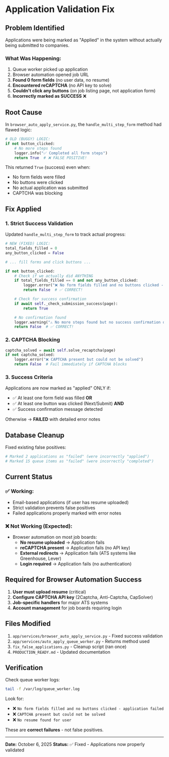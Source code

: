 # Application Validation Fix

## Problem Identified

Applications were being marked as "Applied" in the system without actually being submitted to companies.

### What Was Happening:
1. Queue worker picked up application
2. Browser automation opened job URL
3. **Found 0 form fields** (no user data, no resume)
4. **Encountered reCAPTCHA** (no API key to solve)
5. **Couldn't click any buttons** (on job listing page, not application form)
6. **Incorrectly marked as SUCCESS** ❌

## Root Cause

In `browser_auto_apply_service.py`, the `handle_multi_step_form` method had flawed logic:

```python
# OLD (BUGGY) LOGIC:
if not button_clicked:
    # No more steps found
    logger.info("✅ Completed all form steps")
    return True  # ❌ FALSE POSITIVE!
```

This returned `True` (success) even when:
- No form fields were filled
- No buttons were clicked
- No actual application was submitted
- CAPTCHA was blocking

## Fix Applied

### 1. Strict Success Validation

Updated `handle_multi_step_form` to track actual progress:

```python
# NEW (FIXED) LOGIC:
total_fields_filled = 0
any_button_clicked = False

# ... fill forms and click buttons ...

if not button_clicked:
    # Check if we actually did ANYTHING
    if total_fields_filled == 0 and not any_button_clicked:
        logger.error("❌ No form fields filled and no buttons clicked - application failed")
        return False  # ✅ CORRECT!

    # Check for success confirmation
    if await self._check_submission_success(page):
        return True

    # No confirmation found
    logger.warning("⚠️ No more steps found but no success confirmation detected")
    return False  # ✅ CORRECT!
```

### 2. CAPTCHA Blocking

```python
captcha_solved = await self.solve_recaptcha(page)
if not captcha_solved:
    logger.error("❌ CAPTCHA present but could not be solved")
    return False  # Fail immediately if CAPTCHA blocks
```

### 3. Success Criteria

Applications are now marked as "applied" ONLY if:
- ✅ At least one form field was filled **OR**
- ✅ At least one button was clicked (Next/Submit) **AND**
- ✅ Success confirmation message detected

Otherwise → **FAILED** with detailed error notes

## Database Cleanup

Fixed existing false positives:

```python
# Marked 2 applications as "failed" (were incorrectly "applied")
# Marked 15 queue items as "failed" (were incorrectly "completed")
```

## Current Status

### ✅ Working:
- Email-based applications (if user has resume uploaded)
- Strict validation prevents false positives
- Failed applications properly marked with error notes

### ❌ Not Working (Expected):
- Browser automation on most job boards:
  - **No resume uploaded** → Application fails
  - **reCAPTCHA present** → Application fails (no API key)
  - **External redirects** → Application fails (ATS systems like Greenhouse, Lever)
  - **Login required** → Application fails (no authentication)

## Required for Browser Automation Success

1. **User must upload resume** (critical)
2. **Configure CAPTCHA API key** (2Captcha, Anti-Captcha, CapSolver)
3. **Job-specific handlers** for major ATS systems
4. **Account management** for job boards requiring login

## Files Modified

1. `app/services/browser_auto_apply_service.py` - Fixed success validation
2. `app/services/auto_apply_queue_worker.py` - Returns method used
3. `fix_false_applications.py` - Cleanup script (ran once)
4. `PRODUCTION_READY.md` - Updated documentation

## Verification

Check queue worker logs:
```bash
tail -f /var/log/queue_worker.log
```

Look for:
- ❌ `No form fields filled and no buttons clicked - application failed`
- ❌ `CAPTCHA present but could not be solved`
- ❌ `No resume found for user`

These are **correct failures** - not false positives.

---

**Date:** October 6, 2025
**Status:** ✅ Fixed - Applications now properly validated
